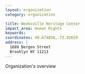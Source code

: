 ```yaml
---
layout: organization
category: organization

title: Weeksville Heritage Center
impact_area: Human Rights
keywords: 
coordinates: 40.674858,-73.92659
address: |
  1689 Bergen Street
  Brooklyn NY 11213
---
```

Organization's overview
